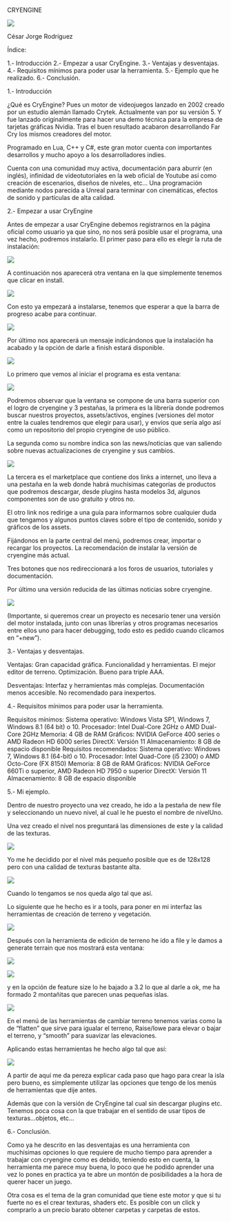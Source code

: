CRYENGINE


![](https://github.com/cesarjorgerodriguez/AED-Cesar/blob/main/PGL/imgCryEngine/Logo.png)


César Jorge Rodríguez


Índice:

1.- Introducción
2.- Empezar a usar CryEngine.
3.- Ventajas y desventajas.
4.- Requisitos mínimos para poder usar la herramienta.
5.- Ejemplo que he realizado.
6.- Conclusión.














1.- Introducción

¿Qué es CryEngine? Pues un motor de videojuegos lanzado en 2002 creado por un estudio alemán llamado Crytek. Actualmente van por su versión 5. Y fue lanzado originalmente para hacer una demo técnica para la empresa de tarjetas gráficas Nvidia.  Tras el buen resultado acabaron desarrollando Far Cry los mismos creadores del motor.

Programado en Lua, C++ y C#, este gran motor cuenta con importantes desarrollos y mucho apoyo a los desarrolladores indies. 

Cuenta con una comunidad muy activa, documentación para aburrir (en inglés), infinidad de videotutoriales en la web oficial de Youtube así como creación de escenarios, diseños de niveles, etc... Una programación mediante nodos parecida a Unreal para terminar con cinemáticas, efectos de sonido y partículas de alta calidad.

















2.- Empezar a usar CryEngine

Antes de empezar a usar CryEngine debemos registrarnos en la página oficial como usuario ya que sino, no nos será posible usar el programa, una vez hecho, podremos instalarlo. El primer paso para ello es elegir la ruta de instalación:

![](https://github.com/cesarjorgerodriguez/AED-Cesar/blob/main/PGL/imgCryEngine/Install1.png)

A continuación nos aparecerá otra ventana en la que simplemente tenemos que clicar en install.

![](https://github.com/cesarjorgerodriguez/AED-Cesar/blob/main/PGL/imgCryEngine/Install2.png)

Con esto ya empezará a instalarse, tenemos que esperar a que la barra de progreso acabe para continuar.

![](https://github.com/cesarjorgerodriguez/AED-Cesar/blob/main/PGL/imgCryEngine/Install3.png)

Por último nos aparecerá un mensaje indicándonos que la instalación ha acabado y la opción de darle a finish estará disponible.

![](https://github.com/cesarjorgerodriguez/AED-Cesar/blob/main/PGL/imgCryEngine/Install4.png)

Lo primero que vemos al iniciar el programa es esta ventana:

![](https://github.com/cesarjorgerodriguez/AED-Cesar/blob/main/PGL/imgCryEngine/VentanaPrincipal.png)

Podremos observar que la ventana se compone de una barra superior con el logro de cryengine y 3 pestañas, la primera es la librería donde podremos buscar nuestros proyectos, assets/activos, engines (versiones del motor entre la cuales tendremos que elegir para usar), y envíos que sería algo así como un repositorio del propio cryengine de uso público.

La segunda como su nombre indica son las news/noticias que van saliendo sobre nuevas actualizaciones de cryengine y sus cambios.

![](https://github.com/cesarjorgerodriguez/AED-Cesar/blob/main/PGL/imgCryEngine/MenuContent.png)

La tercera es el marketplace que contiene dos links a internet, uno lleva a una pestaña en la web donde habrá muchísimas categorías de productos que podremos descargar, desde plugins hasta modelos 3d, algunos componentes son de uso gratuito y otros no. 

El otro link nos redirige a una guía para informarnos sobre cualquier duda que tengamos y algunos puntos claves sobre el tipo de contenido, sonido y gráficos de los assets.


Fijándonos en la parte central del menú, podremos crear, importar o recargar los proyectos. La recomendación de instalar la versión de cryengine más actual.

Tres botones que nos redireccionará a los foros de usuarios, tutoriales y documentación.

Por último una versión reducida de las últimas noticias sobre cryengine.

![](https://github.com/cesarjorgerodriguez/AED-Cesar/blob/main/PGL/imgCryEngine/MenuContent.png)

(Importante, si queremos crear un proyecto es necesario tener una versión del motor instalada, junto con unas librerías y otros programas necesarios entre ellos uno para hacer debugging, todo esto es pedido cuando clicamos en “+new”).





3.- Ventajas y desventajas.

Ventajas:
Gran capacidad gráfica.
Funcionalidad y herramientas.
El mejor editor de terreno.
Optimización.
Bueno para triple AAA.


Desventajas:
Interfaz y herramientas más complejas.
Documentación menos accesible.
No recomendado para inexpertos.

4.- Requisitos mínimos para poder usar la herramienta.

Requisitos mínimos:
Sistema operativo: Windows Vista SP1, Windows 7, Windows 8.1 (64 bit) o 10.
Procesador: Intel Dual-Core 2GHz o AMD Dual-Core 2GHz
Memoria: 4 GB de RAM
Gráficos: NVIDIA GeForce 400 series o AMD Radeon HD 6000 series
DirectX: Versión 11
Almacenamiento: 8 GB de espacio disponible
Requisitos recomendados:
Sistema operativo: Windows 7, Windows 8.1 (64-bit) o 10.
Procesador: Intel Quad-Core (i5 2300) o AMD Octo-Core (FX 8150)
Memoria: 8 GB de RAM
Gráficos: NVIDIA GeForce 660Ti o superior, AMD Radeon HD 7950 o superior
DirectX: Versión 11
Almacenamiento: 8 GB de espacio disponible


5.- Mi ejemplo.

Dentro de nuestro proyecto una vez creado, he ido a la pestaña de new file y seleccionando un nuevo nivel, al cual le he puesto el nombre de nivelUno. 

Una vez creado el nivel nos preguntará las dimensiones de este y la calidad de las texturas.

![](https://github.com/cesarjorgerodriguez/AED-Cesar/blob/main/PGL/imgCryEngine/NewLevel.png)

Yo me he decidido por el nivel más pequeño posible que es de 128x128 pero con una calidad de texturas bastante alta.

![](https://github.com/cesarjorgerodriguez/AED-Cesar/blob/main/PGL/imgCryEngine/CreadoProyecto.png)

Cuando lo tengamos se nos queda algo tal que así.

Lo siguiente que he hecho es ir a tools, para poner en mi interfaz las herramientas de creación de terreno y vegetación.

![](https://github.com/cesarjorgerodriguez/AED-Cesar/blob/main/PGL/imgCryEngine/Tools.png)

Después con la herramienta de edición de terreno he ido a file y le damos a generate terrain que nos mostrará esta ventana:

![](https://github.com/cesarjorgerodriguez/AED-Cesar/blob/main/PGL/imgCryEngine/TerrainEditor.png)

![](https://github.com/cesarjorgerodriguez/AED-Cesar/blob/main/PGL/imgCryEngine/TerrainGeneration.png)

y en la opción de feature size lo he bajado a 3.2 lo que al darle a ok, me ha formado 2 montañitas que parecen unas pequeñas islas.

![](https://github.com/cesarjorgerodriguez/AED-Cesar/blob/main/PGL/imgCryEngine/Isla1.png)

En el menú de las herramientas de cambiar terreno tenemos varias como la de “flatten” que sirve para igualar el terreno, Raise/lowe para elevar o bajar el terreno, y “smooth” para suavizar las elevaciones.



Aplicando estas herramientas he hecho algo tal que así:

![](https://github.com/cesarjorgerodriguez/AED-Cesar/blob/main/PGL/imgCryEngine/Isla2.png)

A partir de aquí me da pereza explicar cada paso que hago para crear la isla pero bueno, es simplemente utilizar las opciones que tengo de los menús de herramientas que dije antes.

Además que con la versión de CryEngine tal cual sin descargar plugins etc. Tenemos poca cosa con la que trabajar en el sentido de usar tipos de texturas…objetos, etc…


6.- Conclusión.

Como ya he descrito en las desventajas es una herramienta con muchísimas opciones lo que requiere de mucho tiempo para aprender a trabajar con cryengine como es debido, teniendo esto en cuenta, la herramienta me parece muy buena, lo poco que he podido aprender una vez lo pones en practica ya te abre un montón de posibilidades a la hora de querer hacer un juego. 

Otra cosa es el tema de la gran comunidad que tiene este motor y que si tu fuerte no es el crear texturas, shaders etc. Es posible con un click y comprarlo a un precio barato obtener carpetas y carpetas de estos.

